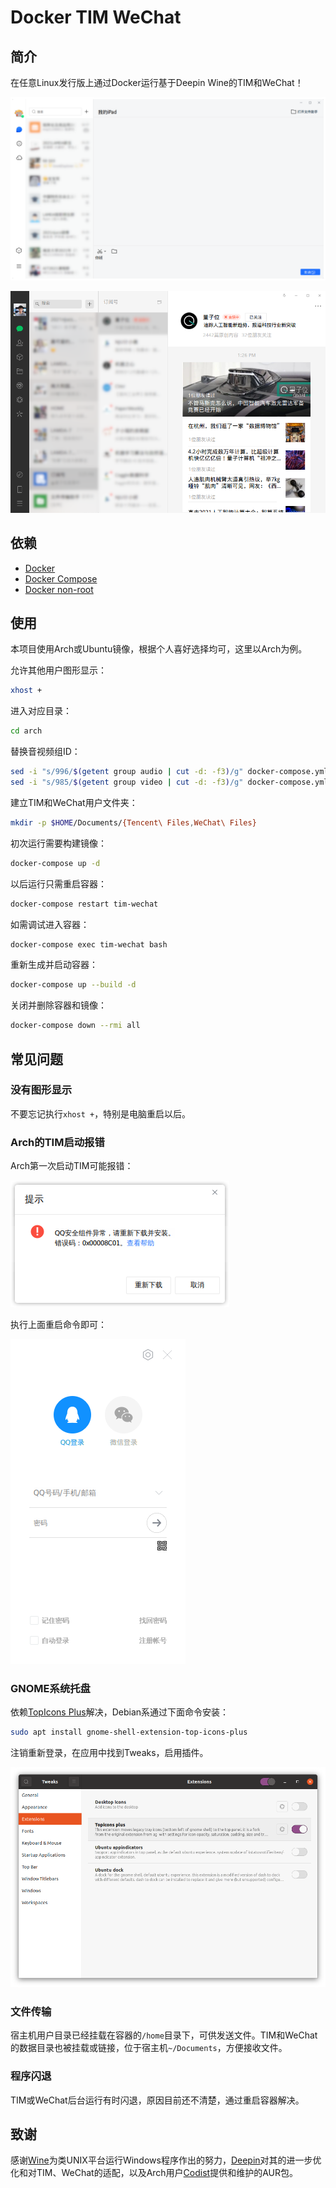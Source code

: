# Docker TIM WeChat

## 简介

在任意Linux发行版上通过Docker运行基于Deepin Wine的TIM和WeChat！

![tim](asset/tim.png)

![wechat](asset/wechat.png)

## 依赖

- [Docker](https://docs.docker.com/engine/install)
- [Docker Compose](https://docs.docker.com/compose/install)
- [Docker non-root](https://docs.docker.com/engine/install/linux-postinstall/#manage-docker-as-a-non-root-user)

## 使用

本项目使用Arch或Ubuntu镜像，根据个人喜好选择均可，这里以Arch为例。

允许其他用户图形显示：
```bash
xhost +
```

进入对应目录：
```bash
cd arch
```

替换音视频组ID：
```bash
sed -i "s/996/$(getent group audio | cut -d: -f3)/g" docker-compose.yml
sed -i "s/985/$(getent group video | cut -d: -f3)/g" docker-compose.yml
```

建立TIM和WeChat用户文件夹：
```bash
mkdir -p $HOME/Documents/{Tencent\ Files,WeChat\ Files}
```

初次运行需要构建镜像：
```bash
docker-compose up -d
```

以后运行只需重启容器：
```bash
docker-compose restart tim-wechat
```

如需调试进入容器：
```bash
docker-compose exec tim-wechat bash
```

重新生成并启动容器：
```bash
docker-compose up --build -d
```

关闭并删除容器和镜像：
```bash
docker-compose down --rmi all
```

## 常见问题

### 没有图形显示

不要忘记执行`xhost +`，特别是电脑重启以后。

### Arch的TIM启动报错

Arch第一次启动TIM可能报错：

![fail](asset/fail.png)

执行上面重启命令即可：

![success](asset/success.png)
### GNOME系统托盘

依赖[TopIcons Plus](https://extensions.gnome.org/extension/1031/topicons/)解决，Debian系通过下面命令安装：

```bash
sudo apt install gnome-shell-extension-top-icons-plus
```

注销重新登录，在应用中找到Tweaks，启用插件。

![topicon](asset/topicon.png)

### 文件传输

宿主机用户目录已经挂载在容器的`/home`目录下，可供发送文件。TIM和WeChat的数据目录也被挂载或链接，位于宿主机`~/Documents`，方便接收文件。

### 程序闪退

TIM或WeChat后台运行有时闪退，原因目前还不清楚，通过重启容器解决。


## 致谢

感谢[Wine](https://www.winehq.org/)为类UNIX平台运行Windows程序作出的努力，[Deepin](https://www.deepin.org/)对其的进一步优化和对TIM、WeChat的适配，以及Arch用户[Codist](https://aur.archlinux.org/account/Codist)提供和维护的AUR包。
